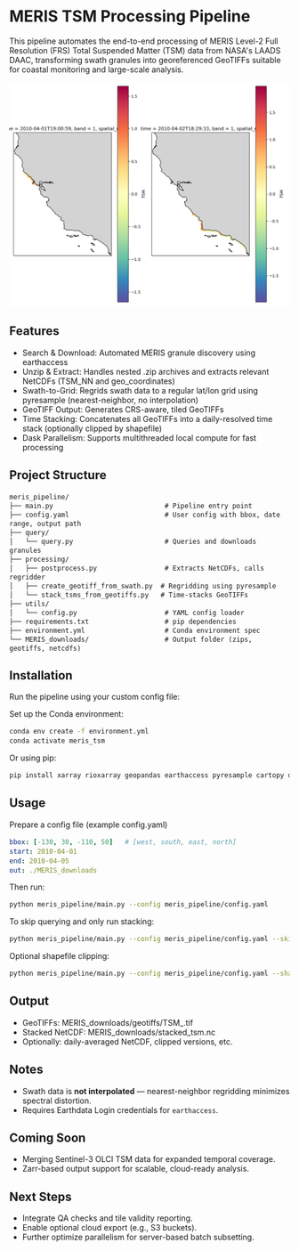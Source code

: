 # MERIS TSM Processing Pipeline

This pipeline automates the end-to-end processing of MERIS Level-2 Full Resolution (FRS) Total Suspended Matter (TSM) data from NASA's LAADS DAAC, transforming swath granules into georeferenced GeoTIFFs suitable for coastal monitoring and large-scale analysis.

![TSM from MERIS Over the US West Coast](./meris_pipeline/figs/tsm_2days_gridded.png)

## Features

- Search & Download: Automated MERIS granule discovery using earthaccess
- Unzip & Extract: Handles nested .zip archives and extracts relevant NetCDFs (TSM_NN and geo_coordinates)
- Swath-to-Grid: Regrids swath data to a regular lat/lon grid using pyresample (nearest-neighbor, no interpolation)
- GeoTIFF Output: Generates CRS-aware, tiled GeoTIFFs
- Time Stacking: Concatenates all GeoTIFFs into a daily-resolved time stack (optionally clipped by shapefile)
- Dask Parallelism: Supports multithreaded local compute for fast processing

## Project Structure

```text
meris_pipeline/
├── main.py                            # Pipeline entry point
├── config.yaml                        # User config with bbox, date range, output path
├── query/
│   └── query.py                       # Queries and downloads granules
├── processing/
│   ├── postprocess.py                 # Extracts NetCDFs, calls regridder
│   ├── create_geotiff_from_swath.py  # Regridding using pyresample
│   └── stack_tsms_from_geotiffs.py   # Time-stacks GeoTIFFs
├── utils/
│   └── config.py                      # YAML config loader
├── requirements.txt                   # pip dependencies
├── environment.yml                    # Conda environment spec
└── MERIS_downloads/                   # Output folder (zips, geotiffs, netcdfs)

```

## Installation
Run the pipeline using your custom config file:

Set up the Conda environment:

```bash
conda env create -f environment.yml
conda activate meris_tsm
```

Or using pip:
```bash
pip install xarray rioxarray geopandas earthaccess pyresample cartopy dask[complete] matplotlib numpy pandas shapely rasterio netCDF4 scipy tqdm pyyaml

```

## Usage
Prepare a config file (example config.yaml)
```yaml
bbox: [-130, 30, -110, 50]   # [west, south, east, north]
start: 2010-04-01
end: 2010-04-05
out: ./MERIS_downloads

```
Then run: 
```bash
python meris_pipeline/main.py --config meris_pipeline/config.yaml

```

To skip querying and only run stacking:
```bash
python meris_pipeline/main.py --config meris_pipeline/config.yaml --skip_query

```

Optional shapefile clipping:
```bash
python meris_pipeline/main.py --config meris_pipeline/config.yaml --shapefile path/to/roi.shp

```

## Output
- GeoTIFFs: MERIS_downloads/geotiffs/TSM_<timestamp>.tif
- Stacked NetCDF: MERIS_downloads/stacked_tsm.nc
- Optionally: daily-averaged NetCDF, clipped versions, etc.

## Notes
- Swath data is **not interpolated** — nearest-neighbor regridding minimizes spectral distortion.
- Requires Earthdata Login credentials for `earthaccess`.

## Coming Soon
- Merging Sentinel-3 OLCI TSM data for expanded temporal coverage.
- Zarr-based output support for scalable, cloud-ready analysis.

## Next Steps
- Integrate QA checks and tile validity reporting.
- Enable optional cloud export (e.g., S3 buckets).
- Further optimize parallelism for server-based batch subsetting.

